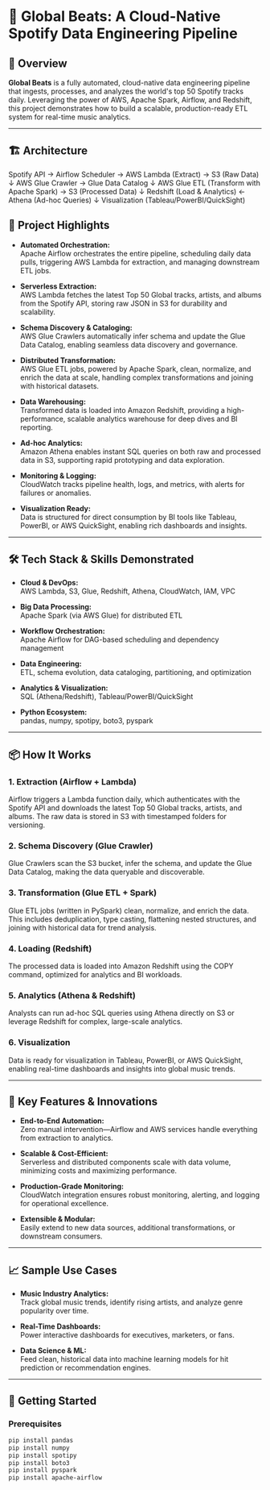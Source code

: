 # 🎵 **Global Beats: A Cloud-Native Spotify Data Engineering Pipeline**

## 🚀 Overview

**Global Beats** is a fully automated, cloud-native data engineering pipeline that ingests, processes, and analyzes the world's top 50 Spotify tracks daily. Leveraging the power of AWS, Apache Spark, Airflow, and Redshift, this project demonstrates how to build a scalable, production-ready ETL system for real-time music analytics.

---

## 🏗️ **Architecture**
Spotify API → Airflow Scheduler → AWS Lambda (Extract) → S3 (Raw Data)
↓
AWS Glue Crawler → Glue Data Catalog
↓
AWS Glue ETL (Transform with Apache Spark) → S3 (Processed Data)
↓
Redshift (Load & Analytics) ← Athena (Ad-hoc Queries)
↓
Visualization (Tableau/PowerBI/QuickSight)

## 🎯 **Project Highlights**

- **Automated Orchestration:**  
  Apache Airflow orchestrates the entire pipeline, scheduling daily data pulls, triggering AWS Lambda for extraction, and managing downstream ETL jobs.

- **Serverless Extraction:**  
  AWS Lambda fetches the latest Top 50 Global tracks, artists, and albums from the Spotify API, storing raw JSON in S3 for durability and scalability.

- **Schema Discovery & Cataloging:**  
  AWS Glue Crawlers automatically infer schema and update the Glue Data Catalog, enabling seamless data discovery and governance.

- **Distributed Transformation:**  
  AWS Glue ETL jobs, powered by Apache Spark, clean, normalize, and enrich the data at scale, handling complex transformations and joining with historical datasets.

- **Data Warehousing:**  
  Transformed data is loaded into Amazon Redshift, providing a high-performance, scalable analytics warehouse for deep dives and BI reporting.

- **Ad-hoc Analytics:**  
  Amazon Athena enables instant SQL queries on both raw and processed data in S3, supporting rapid prototyping and data exploration.

- **Monitoring & Logging:**  
  CloudWatch tracks pipeline health, logs, and metrics, with alerts for failures or anomalies.

- **Visualization Ready:**  
  Data is structured for direct consumption by BI tools like Tableau, PowerBI, or AWS QuickSight, enabling rich dashboards and insights.

---

## 🛠️ **Tech Stack & Skills Demonstrated**

- **Cloud & DevOps:**  
  AWS Lambda, S3, Glue, Redshift, Athena, CloudWatch, IAM, VPC

- **Big Data Processing:**  
  Apache Spark (via AWS Glue) for distributed ETL

- **Workflow Orchestration:**  
  Apache Airflow for DAG-based scheduling and dependency management

- **Data Engineering:**  
  ETL, schema evolution, data cataloging, partitioning, and optimization

- **Analytics & Visualization:**  
  SQL (Athena/Redshift), Tableau/PowerBI/QuickSight

- **Python Ecosystem:**  
  pandas, numpy, spotipy, boto3, pyspark

---

## 📦 **How It Works**

### 1. **Extraction (Airflow + Lambda)**
Airflow triggers a Lambda function daily, which authenticates with the Spotify API and downloads the latest Top 50 Global tracks, artists, and albums. The raw data is stored in S3 with timestamped folders for versioning.

### 2. **Schema Discovery (Glue Crawler)**
Glue Crawlers scan the S3 bucket, infer the schema, and update the Glue Data Catalog, making the data queryable and discoverable.

### 3. **Transformation (Glue ETL + Spark)**
Glue ETL jobs (written in PySpark) clean, normalize, and enrich the data. This includes deduplication, type casting, flattening nested structures, and joining with historical data for trend analysis.

### 4. **Loading (Redshift)**
The processed data is loaded into Amazon Redshift using the COPY command, optimized for analytics and BI workloads.

### 5. **Analytics (Athena & Redshift)**
Analysts can run ad-hoc SQL queries using Athena directly on S3 or leverage Redshift for complex, large-scale analytics.

### 6. **Visualization**
Data is ready for visualization in Tableau, PowerBI, or AWS QuickSight, enabling real-time dashboards and insights into global music trends.

---

## 🌟 **Key Features & Innovations**

- **End-to-End Automation:**  
  Zero manual intervention—Airflow and AWS services handle everything from extraction to analytics.

- **Scalable & Cost-Efficient:**  
  Serverless and distributed components scale with data volume, minimizing costs and maximizing performance.

- **Production-Grade Monitoring:**  
  CloudWatch integration ensures robust monitoring, alerting, and logging for operational excellence.

- **Extensible & Modular:**  
  Easily extend to new data sources, additional transformations, or downstream consumers.

---

## 📈 **Sample Use Cases**

- **Music Industry Analytics:**  
  Track global music trends, identify rising artists, and analyze genre popularity over time.

- **Real-Time Dashboards:**  
  Power interactive dashboards for executives, marketers, or fans.

- **Data Science & ML:**  
  Feed clean, historical data into machine learning models for hit prediction or recommendation engines.

---

## 📝 **Getting Started**

### Prerequisites
```bash
pip install pandas
pip install numpy
pip install spotipy
pip install boto3
pip install pyspark
pip install apache-airflow

